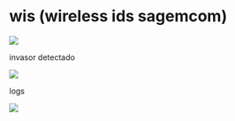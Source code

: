 # wis (wireless ids sagemcom)
![](https://i.imgur.com/WjxwXKn.png)

invasor detectado

![](https://i.imgur.com/PHqJthn.png)

logs

![](https://i.imgur.com/A2OUYfC.png)
